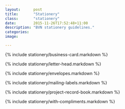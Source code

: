 ```yaml
---
layout:      post     
title:       "Stationery"     
class:       "stationery"     
date:        2015-11-26T17:52:48+11:00     
description: "BVN stationery guidelines."
categories:  
image:       

---
```


{% include stationery/business-card.markdown %}

{% include stationery/letter-head.markdown %}

{% include stationery/envelopes.markdown %}

{% include stationery/mailing-labels.markdown %}

{% include stationery/project-record-book.markdown %}

{% include stationery/with-compliments.markdown %}